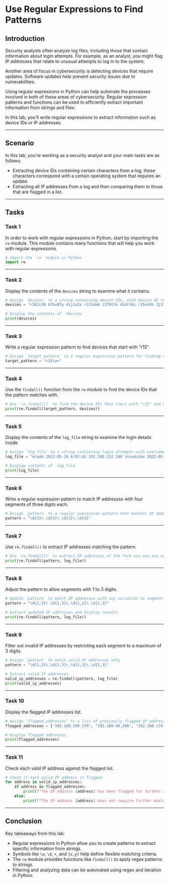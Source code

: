 # Use Regular Expressions to Find Patterns

## Introduction
Security analysts often analyze log files, including those that contain information about login attempts. For example, as an analyst, you might flag IP addresses that relate to unusual attempts to log in to the system.

Another area of focus in cybersecurity is detecting devices that require updates. Software updates help prevent security issues due to vulnerabilities.

Using regular expressions in Python can help automate the processes involved in both of these areas of cybersecurity. Regular expression patterns and functions can be used to efficiently extract important information from strings and files.

In this lab, you'll write regular expressions to extract information such as device IDs or IP addresses.

---

## Scenario
In this lab, you're working as a security analyst and your main tasks are as follows:

- Extracting device IDs containing certain characters from a log; these characters correspond with a certain operating system that requires an update.
- Extracting all IP addresses from a log and then comparing them to those that are flagged in a list.

---

## Tasks

### Task 1
In order to work with regular expressions in Python, start by importing the `re` module. This module contains many functions that will help you work with regular expressions.

```python
# Import the `re` module in Python
import re
```

---

### Task 2
Display the contents of the `devices` string to examine what it contains.

```python
# Assign `devices` to a string containing device IDs, each device ID represented by alphanumeric characters
devices = "r262c36 67bv8fy 41j1u2e r151dm4 1270t3o 42dr56i r15xk9h 2j33krk 253be78 ac742a1 r15u9q5 zh86b2l ii286fq 9x482kt 6oa6m6u x3463ac i4l56nq g07h55q 081qc9t r159r1u"

# Display the contents of `devices`
print(devices)
```

---

### Task 3
Write a regular expression pattern to find devices that start with "r15".

```python
# Assign `target_pattern` to a regular expression pattern for finding device IDs that start with "r15"
target_pattern = "r15\w+"
```

---

### Task 4
Use the `findall()` function from the `re` module to find the device IDs that the pattern matches with.

```python
# Use `re.findall()` to find the device IDs that start with "r15" and display the results
print(re.findall(target_pattern, devices))
```

---

### Task 5
Display the contents of the `log_file` string to examine the login details inside.

```python
# Assign `log_file` to a string containing login attempts with usernames, timestamps, and IP addresses
log_file = "eraab 2022-05-10 6:03:41 192.168.152.148 \niuduike 2022-05-09 6:46:40 192.168.22.115 ..."

# Display contents of `log_file`
print(log_file)
```

---

### Task 6
Write a regular expression pattern to match IP addresses with four segments of three digits each.

```python
# Assign `pattern` to a regular expression pattern that matches IP addresses of the form xxx.xxx.xxx.xxx
pattern = "\d{3}\.\d{3}\.\d{3}\.\d{3}"
```

---

### Task 7
Use `re.findall()` to extract IP addresses matching the pattern.

```python
# Use `re.findall()` to extract IP addresses of the form xxx.xxx.xxx.xxx and display the results
print(re.findall(pattern, log_file))
```

---

### Task 8
Adjust the pattern to allow segments with 1 to 3 digits.

```python
# Update `pattern` to match IP addresses with any variation in segment lengths
pattern = "\d{1,3}\.\d{1,3}\.\d{1,3}\.\d{1,3}"

# Extract updated IP addresses and display results
print(re.findall(pattern, log_file))
```

---

### Task 9
Filter out invalid IP addresses by restricting each segment to a maximum of 3 digits.

```python
# Assign `pattern` to match valid IP addresses only
pattern = "\d{1,3}\.\d{1,3}\.\d{1,3}\.\d{1,3}"

# Extract valid IP addresses
valid_ip_addresses = re.findall(pattern, log_file)
print(valid_ip_addresses)
```

---

### Task 10
Display the flagged IP addresses list.

```python
# Assign `flagged_addresses` to a list of previously flagged IP addresses
flagged_addresses = ["192.168.190.178", "192.168.96.200", "192.168.174.117", "192.168.168.144"]

# Display flagged addresses
print(flagged_addresses)
```

---

### Task 11
Check each valid IP address against the flagged list.

```python
# Check if each valid IP address is flagged
for address in valid_ip_addresses:
    if address in flagged_addresses:
        print(f"The IP address {address} has been flagged for further analysis.")
    else:
        print(f"The IP address {address} does not require further analysis.")
```

---

## Conclusion
Key takeaways from this lab:

- Regular expressions in Python allow you to create patterns to extract specific information from strings.
- Symbols like `\w`, `\d`, `+`, and `{x,y}` help define flexible matching criteria.
- The `re` module provides functions like `findall()` to apply regex patterns to strings.
- Filtering and analyzing data can be automated using regex and iteration in Python.
